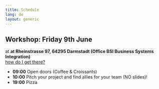 ```yaml
---
title: Schedule
lang: de
layout: generic
---
```


## Workshop: Friday 9th June

at **at Rheinstrasse 97, 64295 Darmstadt (Office BSI Business Systems Integration)**
<br><a href="https://goo.gl/maps/ccKso8grDP72" target="_blank"><i class="fa fa-map-marker" aria-hidden="true"></i> how do I get there?</a>

 - **09:00** Open doors (Coffee & Croissants)
 - **10:00** Pitch your project and find allies for your team (NO slides)!
 - **19:00** Pizza
 
